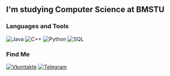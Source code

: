 ## I'm studying Computer Science at BMSTU


### Languages and Tools
![Java](https://img.shields.io/badge/-Java-284051?style=flat-square&logo=java&logoColor=FFB414)
![C++](https://img.shields.io/badge/-C++-284051?style=flat-square&logo=C%2b%2b&logoColor=6295CC)
![Python](https://img.shields.io/badge/-Python-284051?style=flat-square&logo=Python&logoColor=FFB414)
![SQL](https://img.shields.io/badge/-SQL-284051?style=flat-square&logo=mysql&logoColor=FFB414)

### Find Me
[![Vkontakte](https://img.shields.io/badge/-VKONTAKTE-284051?style=flat-square&logo=Vk)](https://vk.com/rasulivey) 
[![Telegram](https://img.shields.io/badge/-TELEGRAM-284051?style=flat-square&logo=Telegram)](https://t.me/rasulivey)
